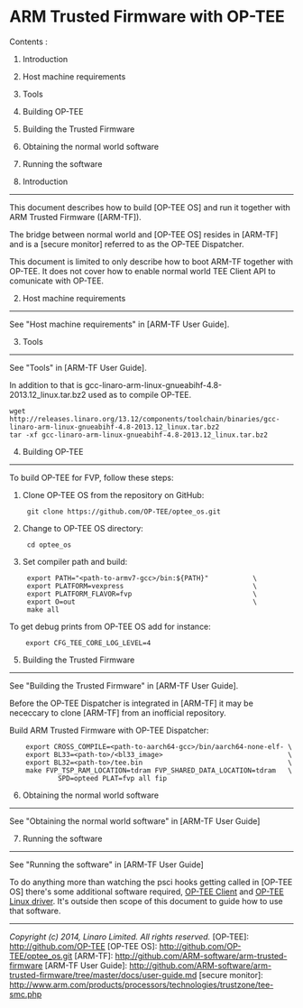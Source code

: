 ARM Trusted Firmware with OP-TEE
================================

Contents :

1.  Introduction
2.  Host machine requirements
3.  Tools
4.  Building OP-TEE
5.  Building the Trusted Firmware
6.  Obtaining the normal world software
7.  Running the software

1.  Introduction
----------------
This document describes how to build [OP-TEE OS] and run it together with
ARM Trusted Firmware ([ARM-TF]).

The bridge between normal world and [OP-TEE OS] resides in [ARM-TF] and is a
[secure monitor] referred to as the OP-TEE Dispatcher.

This document is limited to only describe how to boot ARM-TF together with
OP-TEE. It does not cover how to enable normal world TEE Client API to
comunicate with OP-TEE.

2.  Host machine requirements
-----------------------------
See "Host machine requirements" in [ARM-TF User Guide].

3.  Tools
---------
See "Tools" in [ARM-TF User Guide].

In addition to that is gcc-linaro-arm-linux-gnueabihf-4.8-2013.12_linux.tar.bz2
used as to compile OP-TEE.

	wget http://releases.linaro.org/13.12/components/toolchain/binaries/gcc-linaro-arm-linux-gnueabihf-4.8-2013.12_linux.tar.bz2
	tar -xf gcc-linaro-arm-linux-gnueabihf-4.8-2013.12_linux.tar.bz2


4.  Building OP-TEE
-------------------

To build OP-TEE for FVP, follow these steps:

1. Clone OP-TEE OS from the repository on GitHub:

        git clone https://github.com/OP-TEE/optee_os.git

2. Change to OP-TEE OS directory:

        cd optee_os

3. Set compiler path and build:

        export PATH="<path-to-armv7-gcc>/bin:${PATH}"           \
        export PLATFORM=vexpress                                \
        export PLATFORM_FLAVOR=fvp                              \
        export O=out                                            \
        make all

To get debug prints from OP-TEE OS add for instance:

        export CFG_TEE_CORE_LOG_LEVEL=4

5.  Building the Trusted Firmware
---------------------------------
See "Building the Trusted Firmware" in [ARM-TF User Guide].

Before the OP-TEE Dispatcher is integrated in [ARM-TF] it may be
nececcary to clone [ARM-TF] from an inofficial repository.

Build ARM Trusted Firmware with OP-TEE Dispatcher:

        export CROSS_COMPILE=<path-to-aarch64-gcc>/bin/aarch64-none-elf- \
        export BL33=<path-to>/<bl33_image>                               \
        export BL32=<path-to>/tee.bin                                    \
        make FVP_TSP_RAM_LOCATION=tdram FVP_SHARED_DATA_LOCATION=tdram   \
                SPD=opteed PLAT=fvp all fip

	
6.  Obtaining the normal world software
---------------------------------------
See "Obtaining the normal world software" in [ARM-TF User Guide]

7.  Running the software
------------------------
See "Running the software" in [ARM-TF User Guide]

To do anything more than watching the psci hooks getting called in [OP-TEE OS]
there's some additional software required,
[OP-TEE Client](https://github.com/OP-TEE/optee_client.git) and
[OP-TEE Linux driver](https://github.com/OP-TEE/optee_linuxdriver.git).
It's outside then scope of this document to guide how to use that software.

- - - - - - - - - - - - - - - - - - - - - - - - - -

_Copyright (c) 2014, Linaro Limited. All rights reserved._
[OP-TEE]:               http://github.com/OP-TEE
[OP-TEE OS]:            http://github.com/OP-TEE/optee_os.git
[ARM-TF]:               http://github.com/ARM-software/arm-trusted-firmware
[ARM-TF User Guide]:    http://github.com/ARM-software/arm-trusted-firmware/tree/master/docs/user-guide.md
[secure monitor]:       http://www.arm.com/products/processors/technologies/trustzone/tee-smc.php

